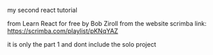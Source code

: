 my second react tutorial

from Learn React for free by Bob Ziroll from the website scrimba
link: https://scrimba.com/playlist/pKNqYAZ

it is only the part 1 and dont include the solo project
